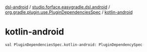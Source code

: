 [dsl-android](../../index.md) / [studio.forface.easygradle.dsl.android](../index.md) / [org.gradle.plugin.use.PluginDependenciesSpec](index.md) / [kotlin-android](./kotlin-android.md)

# kotlin-android

`val PluginDependenciesSpec.kotlin-android: PluginDependencySpec`